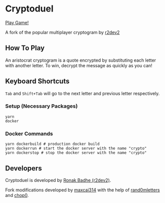 # Cryptoduel

[Play Game!](https://xz.ax/cryptoduel/)

A fork of the popular multiplayer cryptogram by [r2dev2](https://github.com/r2dev2/cryptoduel)

## How To Play

An aristocrat cryptogram is a quote encrypted by substituting each letter with another letter. To win, decrypt the message as quickly as you can!

## Keyboard Shortcuts

`Tab` and `Shift+Tab` will go to the next letter and previous letter respectively.

### Setup (Necessary Packages)

```
yarn
docker
```

### Docker Commands

```
yarn dockerbuild # production docker build
yarn dockerrun # start the docker server with the name "crypto"
yarn dockerstop # stop the docker server with the name "crypto"
```

## Developers

Cryptoduel is developed by [Ronak Badhe (r2dev2)](https://github.com/r2dev2).

Fork modifications developed by [maxcai314](https://github.com/maxcai314) with the help of [rand0mletters](https://github.com/Rand0mLetters) and [chop0](https://github.com/chop0).
